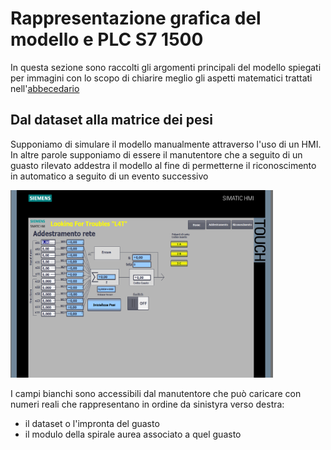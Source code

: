 # Rappresentazione grafica del modello e PLC S7 1500
In questa sezione sono raccolti gli argomenti principali del modello spiegati per immagini con lo scopo di chiarire meglio gli aspetti matematici trattati nell'[abbecedario](/index.md)
## Dal dataset alla matrice dei pesi
Supponiamo di simulare il modello manualmente attraverso l'uso di un HMI. In altre parole supponiamo di essere il manutentore che a seguito di un guasto rilevato addestra il modello al fine di permetterne il riconoscimento in automatico a seguito di un evento successivo

<img src="/slide/m1.png" width="420" height="300" />

I campi bianchi sono accessibili dal manutentore che può caricare con numeri reali che rappresentano in ordine da sinistyra verso destra:
- il dataset o l'impronta del guasto
- il modulo della spirale aurea associato a quel guasto


